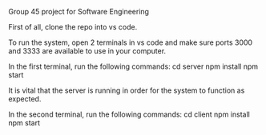 Group 45 project for Software Engineering

First of all, clone the repo into vs code.

To run the system, open 2 terminals in vs code and make sure ports 3000 and 3333 are available to use in your computer.

In the first terminal, run the following commands:
    cd server
    npm install
    npm start

It is vital that the server is running in order for the system to function as expected.

In the second terminal, run the following commands:
    cd client
    npm install
    npm start
